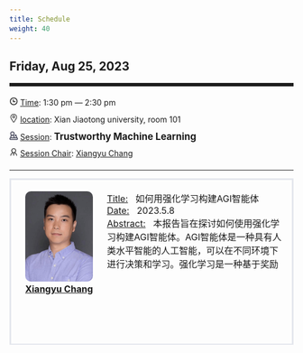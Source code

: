 ```yaml
---
title: Schedule
weight: 40
---
```




Friday, Aug 25, 2023
------

<hr style="border: 0; border-top: 5px solid;">

<div class="tip">
    <img class="icon" src="/images/shizhong.png" />
    <u>Time</u>: 1:30 pm — 2:30 pm 
</div>
<div class="tip">
    <img class="icon" src="/images/didian.png" />
    <u>location</u>: Xian Jiaotong university, room 101
</div>

<div class="tip">
    <img class="icon" src="/images/yanjiang.png" />
    <u>Session</u>: <span class="font-bold" style="font-size:120%">Trustworthy Machine Learning</span>
</div>

<div class="tip">
    <img class="icon" src="/images/lingdao.png" />
    <u>Session Chair</u>: <a href="http://xiangyuchang.github.io/" target="_blank">Xiangyu Chang</a>
</div>


________________________________________

<div class="row">
    <div class="left">
        <img src="/images/xiangyu.png" class="avatar" />
        <div class="font-small font-bold">
            <a href="http://xiangyuchang.github.io/" target="_blank">
                Xiangyu Chang
            </a>
        </div>
    </div>
    <div class="right">
        <div class="font-small">
            <u>Title:</u> &nbsp;
            如何用强化学习构建AGI智能体
        </div>
        <div class="font-small">
            <u>Date:</u> &nbsp;
            2023.5.8
        </div>
        <div class="content font-small">
            <u>Abstract:</u> &nbsp;
            本报告旨在探讨如何使用强化学习构建AGI智能体。AGI智能体是一种具有人类水平智能的人工智能，可以在不同环境下进行决策和学习。强化学习是一种基于奖励的学习方法，可以让智能体在不断尝试和错误中逐步提高性能。本报告将介绍构建AGI智能体的步骤和技术，以及强化学习在其中的应用。
        </div>
    </div>
</div>




<style>

.tip {
    height: 30px;
    line-height: 30px;
}

.icon {
    width: 15px;
}

.row {
    padding: 10px; 
    height: 250px; 
    border-bottom-width: 2px; 
    border-style: solid; 
    border-color: #E4E7ED; 
    padding-bottom: 20px; 
    padding-top: 20px;
    display: flex; 
}

.left {
    min-width: 150px !important;
    text-align: center;
}

.avatar {
    width: 120px;
    height: 160px;
    max-width: 100%;
    border-radius: 10px;
}

.right {
    margin-left: 10px; 
    max-width: 80%;
}

.content {
    overflow: hidden;
    max-height: 100px;
}

.font-small {
    font-size: 16px;
}

.font-bold {
    font-weight: bold;
}
</style>
